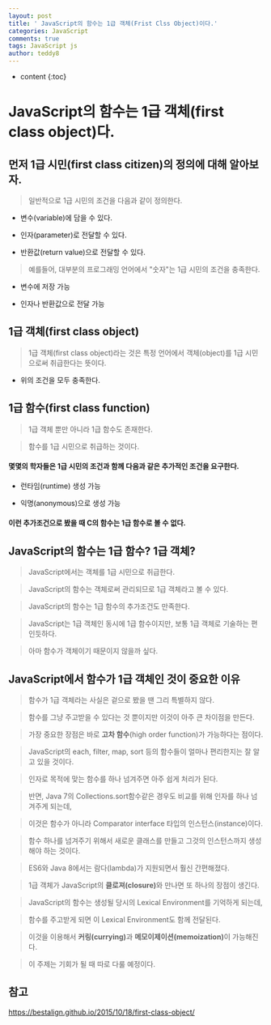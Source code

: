 ```yaml
---
layout: post
title: ' JavaScript의 함수는 1급 객체(Frist Clss Object)이다.'
categories: JavaScript
comments: true
tags: JavaScript js
author: teddy8
---
```


- content
  {:toc}

# JavaScript의 함수는 1급 객체(first class object)다.

## 먼저 1급 시민(first class citizen)의 정의에 대해 알아보자.

> 일반적으로 1급 시민의 조건을 다음과 같이 정의한다.

- 변수(variable)에 담을 수 있다.

- 인자(parameter)로 전달할 수 있다.

- 반환값(return value)으로 전달할 수 있다.

> 예를들어, 대부분의 프로그래밍 언어에서 "숫자"는 1급 시민의 조건을 충족한다.

- 변수에 저장 가능

- 인자나 반환값으로 전달 가능

## 1급 객체(first class object)

> 1급 객체(first class object)라는 것은 특정 언어에서 객체(object)를 1급 시민으로써 취급한다는 뜻이다.

- 위의 조건을 모두 충족한다.

## 1급 함수(first class function)

> 1급 객체 뿐만 아니라 1급 함수도 존재한다.

> 함수를 1급 시민으로 취급하는 것이다.

#### 몇몇의 학자들은 1급 시민의 조건과 함께 다음과 같은 추가적인 조건을 요구한다.

- 런타임(runtime) 생성 가능

* 익명(anonymous)으로 생성 가능

#### 이런 추가조건으로 봤을 때 C의 함수는 1급 함수로 볼 수 없다.

## JavaScript의 함수는 1급 함수? 1급 객체?

> JavaScript에서는 객체를 1급 시민으로 취급한다.

> JavaScript의 함수는 객체로써 관리되므로 1급 객체라고 볼 수 있다.

> JavaScript의 함수는 1급 함수의 추가조건도 만족한다.

> JavaScript는 1급 객체인 동시에 1급 함수이지만, 보통 1급 객체로 기술하는 편인듯하다.

> 아마 함수가 객체이기 때문이지 않을까 싶다.

## JavaScript에서 함수가 1급 객체인 것이 중요한 이유

> 함수가 1급 객체라는 사실은 겉으로 봤을 땐 그리 특별하지 않다.

> 함수를 그냥 주고받을 수 있다는 것 뿐이지만 이것이 아주 큰 차이점을 만든다.

> 가장 중요한 장점은 바로 <b>고차 함수</b>(high order function)가 가능하다는 점이다.

> JavaScript의 each, filter, map, sort 등의 함수들이 얼마나 편리한지는 잘 알고 있을 것이다.

> 인자로 목적에 맞는 함수를 하나 넘겨주면 아주 쉽게 처리가 된다.

> 반면, Java 7의 Collections.sort함수같은 경우도 비교를 위해 인자를 하나 넘겨주게 되는데,

> 이것은 함수가 아니라 Comparator interface 타입의 인스턴스(instance)이다.

> 함수 하나를 넘겨주기 위해서 새로운 클래스를 만들고 그것의 인스턴스까지 생성해야 하는 것이다.

> ES6와 Java 8에서는 람다(lambda)가 지원되면서 훨신 간편해졌다.

> 1급 객체가 JavaScript의 <b>클로져(closure)</b>와 만나면 또 하나의 장점이 생긴다.

> JavaScript의 함수는 생성될 당시의 Lexical Environment를 기억하게 되는데,

> 함수를 주고받게 되면 이 Lexical Environment도 함께 전달된다.

> 이것을 이용해서 <b>커링(currying)</b>과 <b>메모이제이션(memoization)</b>이 가능해진다.

> 이 주제는 기회가 될 때 따로 다룰 예정이다.

## 참고

https://bestalign.github.io/2015/10/18/first-class-object/
